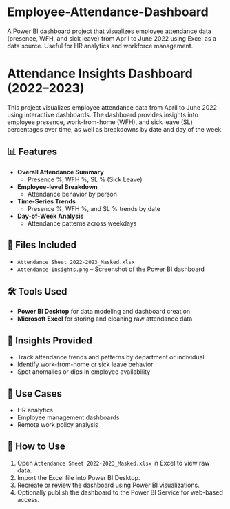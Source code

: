 # Employee-Attendance-Dashboard
A Power BI dashboard project that visualizes employee attendance data (presence, WFH, and sick leave) from April to June 2022 using Excel as a data source. Useful for HR analytics and workforce management.
# Attendance Insights Dashboard (2022–2023)
This project visualizes employee attendance data from April to June 2022 using interactive dashboards. The dashboard provides insights into employee presence, work-from-home (WFH), and sick leave (SL) percentages over time, as well as breakdowns by date and day of the week.

## 📊 Features
- **Overall Attendance Summary**
  - Presence %, WFH %, SL % (Sick Leave)
- **Employee-level Breakdown**
  - Attendance behavior by person
- **Time-Series Trends**
  - Presence %, WFH %, and SL % trends by date
- **Day-of-Week Analysis**
  - Attendance patterns across weekdays

## 📁 Files Included
- `Attendance Sheet 2022-2023_Masked.xlsx`
- `Attendance Insights.png` – Screenshot of the Power BI dashboard

## 🛠️ Tools Used
- **Power BI Desktop** for data modeling and dashboard creation
- **Microsoft Excel** for storing and cleaning raw attendance data

## 📌 Insights Provided
- Track attendance trends and patterns by department or individual
- Identify work-from-home or sick leave behavior
- Spot anomalies or dips in employee availability

## 🧠 Use Cases
- HR analytics
- Employee management dashboards
- Remote work policy analysis

## 🚀 How to Use
1. Open `Attendance Sheet 2022-2023_Masked.xlsx` in Excel to view raw data.
2. Import the Excel file into Power BI Desktop.
3. Recreate or review the dashboard using Power BI visualizations.
4. Optionally publish the dashboard to the Power BI Service for web-based access.
